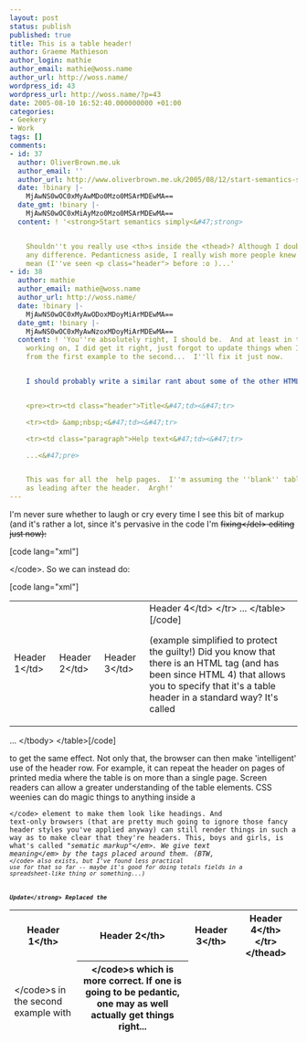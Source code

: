 ```yaml
---
layout: post
status: publish
published: true
title: This is a table header!
author: Graeme Mathieson
author_login: mathie
author_email: mathie@woss.name
author_url: http://woss.name/
wordpress_id: 43
wordpress_url: http://woss.name/?p=43
date: 2005-08-10 16:52:40.000000000 +01:00
categories:
- Geekery
- Work
tags: []
comments:
- id: 37
  author: OliverBrown.me.uk
  author_email: ''
  author_url: http://www.oliverbrown.me.uk/2005/08/12/start-semantics-simply/
  date: !binary |-
    MjAwNS0wOC0xMyAwMDo0Mzo0MSArMDEwMA==
  date_gmt: !binary |-
    MjAwNS0wOC0xMiAyMzo0Mzo0MSArMDEwMA==
  content: ! '<strong>Start semantics simply<&#47;strong>


    Shouldn''t you really use <th>s inside the <thead>? Although I doubt it makes
    any difference. Pedanticness aside, I really wish more people knew what HTML tags
    mean (I''ve seen <p class="header"> before :o )...'
- id: 38
  author: mathie
  author_email: mathie@woss.name
  author_url: http://woss.name/
  date: !binary |-
    MjAwNS0wOC0xMyAwODoxMDoyMiArMDEwMA==
  date_gmt: !binary |-
    MjAwNS0wOC0xMyAwNzoxMDoyMiArMDEwMA==
  content: ! 'You''re absolutely right, I should be.  And at least in the HTML I''m
    working on, I did get it right, just forgot to update things when I copy''n''pasted
    from the first example to the second...  I''ll fix it just now.


    I should probably write a similar rant about some of the other HTML in there:


    <pre><tr><td class="header">Title<&#47;td><&#47;tr>

    <tr><td> &amp;nbsp;<&#47;td><&#47;tr>

    <tr><td class="paragraph">Help text<&#47;td><&#47;tr>

    ...<&#47;pre>


    This was for all the  help pages.  I''m assuming the ''blank'' table row was meant
    as leading after the header.  Argh!'
---
```

I'm never sure whether to laugh or cry every time I see this bit of markup (and it's rather a lot, since it's pervasive in the code I'm <del>fixing<&#47;del> editing just now):

[code lang="xml"]<table>
  <tr class="table_head">
    <td>Header 1<&#47;td>
    <td>Header 2<&#47;td>
    <td>Header 3<&#47;td>
    <td>Header 4<&#47;td>
  <&#47;tr>
   ...
<&#47;table>[&#47;code]

(example simplified to protect the guilty!)  Did you know that there is an HTML tag (and has been since HTML 4) that allows you to specify that it's a table header in a standard way?  It's called <code><thead><&#47;code>.  So we can instead do:

[code lang="xml"]<table>
  <thead>
    <tr>
      <th>Header 1<&#47;th>
      <th>Header 2<&#47;th>
      <th>Header 3<&#47;th>
      <th>Header 4<&#47;th>
    <&#47;tr>
  <&#47;thead>
  <tbody>
    ...
  <&#47;tbody>
<&#47;table>[&#47;code]

to get the same effect.  Not only that, the browser can then make 'intelligent' use of the header row.  For example, it can repeat the header on pages of printed media where the table is on more than a single page.  Screen readers can allow a greater understanding of the table elements.  CSS weenies can do magic things to anything inside a <code><thead><&#47;code> element to make them look like headings.  And text-only browsers (that are pretty much going to ignore those fancy header styles you've applied anyway) can still render things in such a way as to make clear that they're headers.  This, boys and girls, is what's called <em>"sematic markup"<&#47;em>.  We give text <em>meaning<&#47;em> by the tags placed around them.  (BTW, <code><tfoot><&#47;code> also exists, but I've found less practical use for that so far -- maybe it's good for doing totals fields in a spreadsheet-like thing or something...)

<strong>Update<&#47;strong> Replaced the <code><td><&#47;code>s in the second example with <code><th><&#47;code>s which is more correct.  If one is going to be pedantic, one may as well actually get things right...
